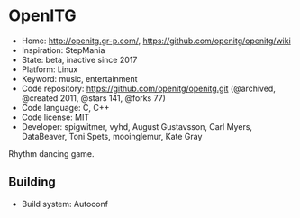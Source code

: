 # OpenITG

- Home: http://openitg.gr-p.com/, https://github.com/openitg/openitg/wiki
- Inspiration: StepMania
- State: beta, inactive since 2017
- Platform: Linux
- Keyword: music, entertainment
- Code repository: https://github.com/openitg/openitg.git (@archived, @created 2011, @stars 141, @forks 77)
- Code language: C, C++
- Code license: MIT
- Developer: spigwitmer, vyhd, August Gustavsson, Carl Myers, DataBeaver, Toni Spets, mooinglemur, Kate Gray

Rhythm dancing game.

## Building

- Build system: Autoconf
